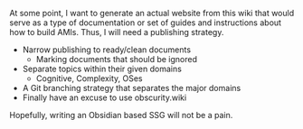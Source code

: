 At some point, I want to generate an actual website from this wiki that would serve as a type of documentation or set of guides and instructions about how to build AMIs. Thus, I will need a publishing strategy.

- Narrow publishing to ready/clean documents
	- Marking documents that should be ignored
- Separate topics within their given domains
	- Cognitive, Complexity, OSes
- A Git branching strategy that separates the major domains
- Finally have an excuse to use obscurity.wiki

Hopefully, writing an Obsidian based SSG will not be a pain.